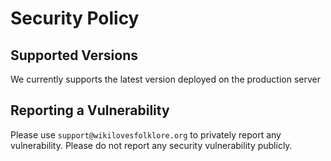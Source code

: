 # Security Policy

## Supported Versions

We currently supports the latest version deployed on the production server

## Reporting a Vulnerability
Please use `support@wikilovesfolklore.org` to privately report any vulnerability. Please do not report any security vulnerability publicly.
